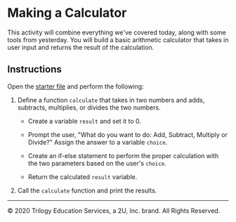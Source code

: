 # Making a Calculator

This activity will combine everything we've covered today, along with some tools from yesterday. You will build a basic arithmetic calculator that takes in user input and returns the result of the calculation.

## Instructions

Open the [starter file](Unsolved/python-calculator-01.py) and perform the following:

1. Define a function `calculate` that takes in two numbers and adds, subtracts, multiplies, or divides the two numbers.

    * Create a variable `result` and set it to 0.

    * Prompt the user, "What do you want to do: Add, Subtract, Multiply or Divide?" Assign the answer to a variable `choice`.

    * Create an if-else statement to perform the proper calculation with the two parameters based on the user's `choice`.

    * Return the calculated `result` variable.

2. Call the `calculate` function and print the results.


---

© 2020 Trilogy Education Services, a 2U, Inc. brand. All Rights Reserved.
